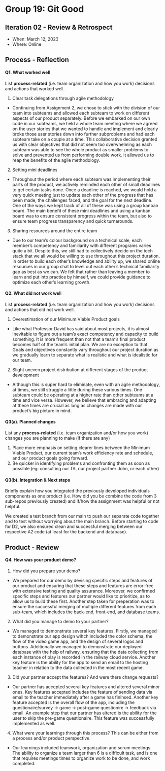 # Group 19: Git Good


## Iteration 02 - Review & Retrospect

 * When: March 12, 2023
 * Where: Online

## Process - Reflection


#### Q1. What worked well

List **process-related** (i.e. team organization and how you work) decisions and actions that worked well.

1. Clear task delegations through agile methodology
 * Continuing from Assignment 2, we chose to stick with the division of our team into subteams and allowed each subteam to work on different aspects of our product separately. Before we embarked on our own code in our subteams, we held a whole team meeting where we agreed on the user stories that we wanted to handle and implement and clearly broke those user stories down into further subproblems and had each subteam take on a couple at a time. This collaborative decision granted us with clear objectives that did not seem too overwhelming as each subteam was able to see the whole product as smaller problems to solve and prevented us from performing double work. It allowed us to reap the benefits of the agile methodology.
2. Setting mini deadlines
 * Throughout the period where each subteam was implementing their parts of the product, we actively reminded each other of small deadlines to get certain tasks done. Once a deadline is reached, we would hold a very quick meeting just to update each other of the progress that has been made, the challenges faced, and the goal for the next deadline. One of the ways we kept track of all of these was using a group kanban board. The main benefit of these mini deadlines and using a kanban board was to ensure consistent progress within the team, but also to ensure team progress transparency and quick turnarounds. 
3. Sharing resources around the entire team
 * Due to our team’s colour background on a technical scale, each member’s competency and familiarity with different programs varies quite a bit. Despite this, we still had to collectively decide on the tech stack that we all would be willing to use throughout this project duration. In order to build each other’s knowledge and ability up, we shared online resources in our group chat to level out each other’s technical familiarity gap as best as we can. We felt that rather than leaving a member to learn and put into practice by himself, we could provide guidance to optimize each other’s learning growth. 

#### Q2. What did not work well

List **process-related** (i.e. team organization and how you work) decisions and actions that did not work well.

1. Overestimation of our Minimum Viable Product goals
 * Like what Professor David has said about most projects, it is almost inevitable to figure out a team’s exact competency and capacity to build something. It is more frequent than not that a team’s final product becomes half of the team’s initial plan. We are no exception to that. Goals and objectives constantly vary throughout our project duration as we gradually learn to separate what is realistic and what is idealistic for our team.
2. Slight uneven project distribution at different stages of the product development
 * Although this is super hard to eliminate, even with an agile methodology, at times, we still struggle a little during these various times. One subteam could be operating at a higher rate than other subteams at a time and vice versa. However, we believe that embracing and adapting at these times are crucial as long as changes are made with our product’s big picture in mind. 


#### Q3(a). Planned changes

List any **process-related** (i.e. team organization and/or how you work) changes you are planning to make (if there are any)

1. Place more emphasis on setting clearer lines between the Minimum Viable Product, our current team’s work efficiency rate and schedule, and our product goals going forward.
2. Be quicker in identifying problems and confronting them as soon as possible (eg: consulting our TA, our project partner John, or each other)

#### Q3(b). Integration & Next steps
Briefly explain how you integrated the previously developed individuals components as one product (i.e. How did you be combine the code from 3 sub-repos previously created) and if/how the assignment was helpful or not helpful.

We created a test branch from our main to push our separate code together and to test without worrying about the main branch. Before starting to code for D2, we also ensured clean and successful merging between our respective A2 code (at least for the backend and database).


## Product - Review

#### Q4. How was your product demo? 

 1. How did you prepare your demo?
 * We prepared for our demo by devising specific steps and features of our product and ensuring that these steps and features are error-free with extensive testing and quality assurance. Moreover, we confirmed specific steps and features our partner would like to prioritize, as to allow us to build these first. Another step taken for preperation was to ensure the successful merging of multiple different features from each sub-team, which includes the back-end, front-end, and database teams. 
 2. What did you manage to demo to your partner?
 * We managed to demonstrate several key features. Firstly, we managed to demonstrate our app design wihch included the color schema, the flow of the video game app, and the design of several logos and buttons. Additionally we managed to demonstrate our deployed database with the help of railway, ensuring that the data collecting from each instance of play is recorded in the railway cloud service. Another key feature is the ability for the app to send an email to the hosting teacher in relation to the data collected in the most recent game. 
 3. Did your partner accept the features? And were there change requests?
 * Our partner has accepted several key features and altered several minor ones. Key features accepted includes the feature of sending data via email to the teacher immediately after a game has finihsed. Another key feature accepted is the overall flow of the app, including the questionaire/survey -> game -> post-game questionire -> feedback via email. An example step that our partner has altered is the ability for the user to skip the pre-game questionaire. This feature was successfully implemented as well. 
 4. What were your learnings through this process? This can be either from a process and/or product perspective.
 * Our learnings included teamwork, organization and scrum meetings. The ability to organize a team larger than 6 is a difficult task, and is one that requires meetings times to organize work to be done, and work completed. 
